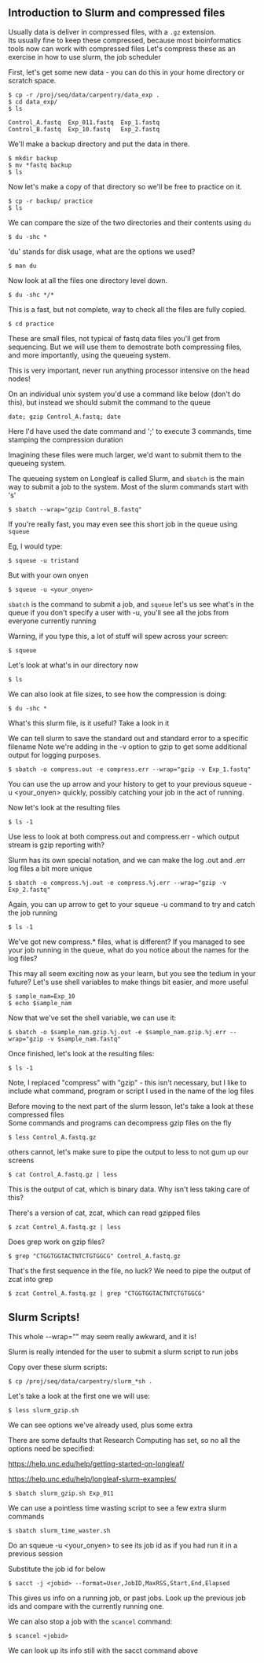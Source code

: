 


## Introduction to Slurm and compressed files

Usually data is deliver in compressed files, with a `.gz` extension.  
Its usually fine to keep these compressed, because most bioinformatics tools now can work with compressed files
Let's compress these as an exercise in how to use slurm, the job scheduler

First, let's get some new data - you can do this in your home directory or scratch space.

~~~
$ cp -r /proj/seq/data/carpentry/data_exp .
$ cd data_exp/
$ ls
~~~

~~~
Control_A.fastq  Exp_011.fastq  Exp_1.fastq
Control_B.fastq  Exp_10.fastq   Exp_2.fastq
~~~

We'll make a backup directory and put the data in there.

~~~
$ mkdir backup
$ mv *fastq backup
$ ls
~~~

Now let's make a copy of that directory so we'll be free to practice on it.

~~~
$ cp -r backup/ practice
$ ls
~~~

We can compare the size of the two directories and their contents using `du`

~~~
$ du -shc *
~~~

'du' stands for disk usage, what are the options we used?

~~~
$ man du
~~~

Now look at all the files one directory level down.

~~~
$ du -shc */*
~~~

This is a fast, but not complete, way to check all the files are fully copied.

~~~
$ cd practice
~~~

These are small files, not typical of fastq data files you'll get from sequencing. But we will use them to demostrate both compressing files, and more importantly, using the queueing system.

This is very important, never run anything processor intensive on the head nodes!

On an individual unix system you'd use a command like below (don't do this), but instead we should submit the command to the queue

`date; gzip Control_A.fastq; date`

Here I'd have used the date command and ';' to execute 3 commands, time stamping the compression duration

Imagining these files were much larger, we'd want to submit them to the queueing system.

The queueing system on Longleaf is called Slurm, and `sbatch` is the main way to submit a job to the system.
Most of the slurm commands start with 's'

~~~
$ sbatch --wrap="gzip Control_B.fastq"
~~~

If you're really fast, you may even see this short job in the queue using `squeue`

Eg, I would type:

~~~
$ squeue -u tristand
~~~

But with your own onyen

~~~
$ squeue -u <your_onyen>
~~~

`sbatch` is the command to submit a job, and `squeue` let's us see what's in the queue
if you don't specify a user with -u, you'll see all the jobs from everyone currently running

Warning, if you type this, a lot of stuff will spew across your screen:

~~~
$ squeue
~~~

Let's look at what's in our directory now

~~~
$ ls
~~~

We can also look at file sizes, to see how the compression is doing:

~~~
$ du -shc *
~~~

What's this slurm file, is it useful?  Take a look in it

We can tell slurm to save the standard out and standard error to a specific filename
Note we're adding in the -v option to gzip to get some additional output for logging purposes.

~~~
$ sbatch -o compress.out -e compress.err --wrap="gzip -v Exp_1.fastq"
~~~

You can use the up arrow and your history to get to your previous squeue -u <your_onyen> quickly, possibly catching your job in the act of running.

Now let's look at the resulting files

~~~
$ ls -1
~~~

Use less to look at both compress.out and compress.err - which output stream is gzip reporting with?

Slurm has its own special notation, and we can make the log .out and .err log files a bit more unique 

~~~
$ sbatch -o compress.%j.out -e compress.%j.err --wrap="gzip -v Exp_2.fastq"
~~~

Again, you can up arrow to get to your squeue -u command to try and catch the job running

~~~
$ ls -1
~~~

We've got new compress.* files, what is different?  If you managed to see your job running in the queue, what do you notice about the names for the log files?

This may all seem exciting now as your learn, but you see the tedium in your future?
Let's use shell variables to make things bit easier, and more useful

~~~
$ sample_nam=Exp_10
$ echo $sample_nam
~~~

Now that we've set the shell variable, we can use it:

~~~
$ sbatch -o $sample_nam.gzip.%j.out -e $sample_nam.gzip.%j.err --wrap="gzip -v $sample_nam.fastq"
~~~

Once finished, let's look at the resulting files:

~~~
$ ls -1
~~~

Note, I replaced "compress" with "gzip" - this isn't necessary, but I like to include what command, program or script I used in the name of the log files


Before moving to the next part of the slurm lesson, let's take a look at these compressed files  
Some commands and programs can decompress gzip files on the fly

~~~
$ less Control_A.fastq.gz
~~~

others cannot, let's make sure to pipe the output to less to not gum up our screens

~~~
$ cat Control_A.fastq.gz | less
~~~

This is the output of cat, which is binary data.  Why isn't less taking care of this?

There's a version of cat, zcat, which can read gzipped files

~~~
$ zcat Control_A.fastq.gz | less
~~~

Does grep work on gzip files?

~~~
$ grep "CTGGTGGTACTNTCTGTGGCG" Control_A.fastq.gz
~~~

That's the first sequence in the file, no luck?
We need to pipe the output of zcat into grep

~~~
$ zcat Control_A.fastq.gz | grep "CTGGTGGTACTNTCTGTGGCG"
~~~


## Slurm Scripts!


This whole --wrap="<command you want to run>" may seem really awkward, and it is!

Slurm is really intended for the user to submit a slurm script to run jobs

Copy over these slurm scripts:

~~~
$ cp /proj/seq/data/carpentry/slurm_*sh .
~~~

Let's take a look at the first one we will use:

~~~
$ less slurm_gzip.sh
~~~

We can see options we've already used, plus some extra

There are some defaults that Research Computing has set, so no all the options need be specified:  

https://help.unc.edu/help/getting-started-on-longleaf/

https://help.unc.edu/help/longleaf-slurm-examples/

~~~
$ sbatch slurm_gzip.sh Exp_011
~~~

We can use a pointless time wasting script to see a few extra slurm commands

~~~
$ sbatch slurm_time_waster.sh
~~~

Do an squeue -u <your_onyen> to see its job id as if you had run it in a previous session

Substitute the job id for <jobid> below

~~~
$ sacct -j <jobid> --format=User,JobID,MaxRSS,Start,End,Elapsed
~~~

This gives us info on a running job, or past jobs.  Look up the previous job ids and compare with the currently running one.

We can also stop a job with the `scancel` command:

~~~
$ scancel <jobid>
~~~

We can look up its info still with the sacct command above








